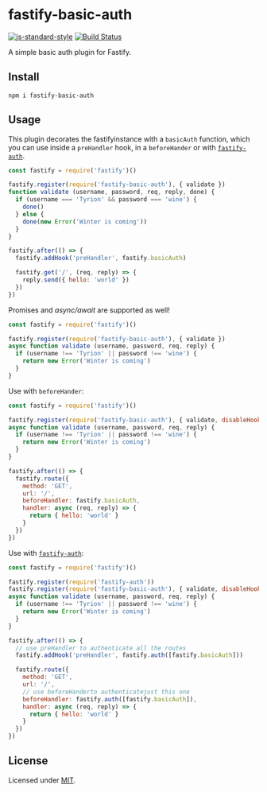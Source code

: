 # fastify-basic-auth

[![js-standard-style](https://img.shields.io/badge/code%20style-standard-brightgreen.svg?style=flat)](http://standardjs.com/)
 [![Build Status](https://travis-ci.org/fastify/fastify-basic-auth.svg?branch=master)](https://travis-ci.org/fastify/fastify-basic-auth)

 A simple basic auth plugin for Fastify.

 ## Install
```
npm i fastify-basic-auth
```
## Usage
This plugin decorates the fastifyinstance with a `basicAuth` function, which you can use inside a `preHandler` hook, in a `beforeHander` or with [`fastify-auth`](https://github.com/fastify/fastify-auth).

```js
const fastify = require('fastify')()

fastify.register(require('fastify-basic-auth'), { validate })
function validate (username, password, req, reply, done) {
  if (username === 'Tyrion' && password === 'wine') {
    done()
  } else {
    done(new Error('Winter is coming'))
  }
}

fastify.after(() => {
  fastify.addHook('preHandler', fastify.basicAuth)

  fastify.get('/', (req, reply) => {
    reply.send({ hello: 'world' })
  })
})
```

Promises and *async/await* are supported as well!
```js
const fastify = require('fastify')()

fastify.register(require('fastify-basic-auth'), { validate })
async function validate (username, password, req, reply) {
  if (username !== 'Tyrion' || password !== 'wine') {
    return new Error('Winter is coming')
  }
}
```

Use with `beforeHander`:
```js
const fastify = require('fastify')()

fastify.register(require('fastify-basic-auth'), { validate, disableHook: true })
async function validate (username, password, req, reply) {
  if (username !== 'Tyrion' || password !== 'wine') {
    return new Error('Winter is coming')
  }
}

fastify.after(() => {
  fastify.route({
    method: 'GET',
    url: '/',
    beforeHandler: fastify.basicAuth,
    handler: async (req, reply) => {
      return { hello: 'world' }
    }
  })
})
```

Use with [`fastify-auth`](https://github.com/fastify/fastify-auth):
```js
const fastify = require('fastify')()

fastify.register(require('fastify-auth'))
fastify.register(require('fastify-basic-auth'), { validate, disableHook: true })
async function validate (username, password, req, reply) {
  if (username !== 'Tyrion' || password !== 'wine') {
    return new Error('Winter is coming')
  }
}

fastify.after(() => {
  // use preHandler to authenticate all the routes
  fastify.addHook('preHandler', fastify.auth([fastify.basicAuth]))

  fastify.route({
    method: 'GET',
    url: '/',
    // use beforeHanderto authenticatejust this one
    beforeHandler: fastify.auth([fastify.basicAuth]),
    handler: async (req, reply) => {
      return { hello: 'world' }
    }
  })
})
```

## License

Licensed under [MIT](./LICENSE).
